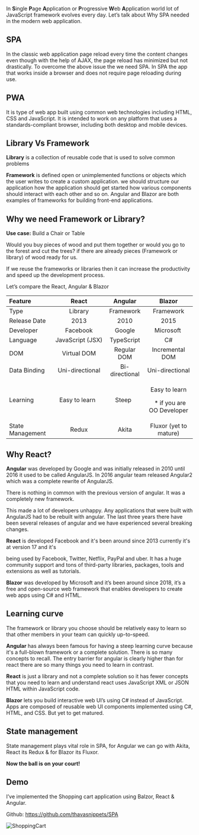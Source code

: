 In **S**ingle **P**age **A**pplication or **P**rogressive **W**eb **A**pplication world lot of JavaScript framework evolves every day. Let’s talk about Why SPA needed in the modern web application.

## SPA

In the classic web application page reload every time the content changes even though with the help of AJAX, the page reload has minimized but not drastically. To overcome the above issue the we need SPA. In SPA the app that works inside a browser and does not require page reloading during use.

## PWA

It is type of web app built using common web technologies including HTML, CSS and JavaScript. It is intended to work on any platform that uses a standards-compliant browser, including both desktop and mobile devices.

## Library Vs Framework

**Library** is a collection of reusable code that is used to solve common problems

**Framework** is defined open or unimplemented functions or objects which the user writes to create a custom application. we should structure our application how the application should get started how various components should interact with each other and so on. Angular and Blazor are both examples of frameworks for building front-end applications.

## Why we need Framework or Library?

**Use case:** Build a Chair or Table

Would you buy pieces of wood and put them together or would you go to the forest and cut the trees? if there are already pieces (Framework or library) of wood ready for us.

If we reuse the frameworks or libraries then it can increase the productivity and speed up the development process.

Let’s compare the React, Angular & Blazor

| Feature          |    **React**     |  **Angular**   |                        **Blazor**                        |
| :--------------- | :--------------: | :------------: | :------------------------------------------------------: |
| Type             |     Library      |   Framework    |                        Framework                         |
| Release Date     |       2013       |      2010      |                           2015                           |
| Developer        |     Facebook     |     Google     |                        Microsoft                         |
| Language         | JavaScript (JSX) |   TypeScript   |                            C#                            |
| DOM              |   Virtual DOM    |  Regular DOM   |                     Incremental DOM                      |
| Data Binding     | Uni-directional  | Bi-directional |                     Uni-directional                      |
| Learning         | Easy to learn    |    Steep       | <p>Easy to learn</p><p>` `\* if you are OO Developer</p> |
| State Management |      Redux       |     Akita      |                  Fluxor (yet to mature)                  |

## Why React?

**Angular** was developed by Google and was initially released in 2010 until 2016 it used to be called AngularJS. In 2016 angular team released Angular2 which was a complete rewrite of AngularJS.

There is nothing in common with the previous version of angular. It was a completely new framework.

This made a lot of developers unhappy. Any applications that were built with AngularJS had to be rebuilt with angular. The last three years there have been several releases of angular and we have experienced several breaking changes.

**React** is developed Facebook and it's been around since 2013 currently it's at version 17 and it's

being used by Facebook, Twitter, Netflix, PayPal and uber. It has a huge community support and tons of third-party libraries, packages, tools and extensions as well as tutorials.

**Blazor** was developed by Microsoft and it’s been around since 2018, it’s a free and open-source web framework that enables developers to create web apps using C# and HTML.

## Learning curve

The framework or library you choose should be relatively easy to learn so that other members in your team can quickly up-to-speed.

**Angular** has always been famous for having a steep learning curve because it's a full-blown framework or a complete solution. There is so many concepts to recall. The entry barrier for angular is clearly higher than for react there are so many things you need to learn in contrast.

**React** is just a library and not a complete solution so it has fewer concepts that you need to learn and understand react uses JavaScript XML or JSON HTML within JavaScript code.

**Blazor** lets you build interactive web UI’s using C# instead of JavaScript. Apps are composed of reusable web UI components implemented using C#, HTML, and CSS. But yet to get matured.

## State management

State management plays vital role in SPA, for Angular we can go with Akita, React its Redux & for Blazor its Fluxor.

**Now the ball is on your court!**

## Demo

I’ve implemented the Shopping cart application using Balzor, React & Angular.

Github: <https://github.com/thavasnippets/SPA>

![ShoppingCart](https://user-images.githubusercontent.com/15138302/125741682-3628bdfc-c0aa-4b13-a384-4e627020d8f8.png)
